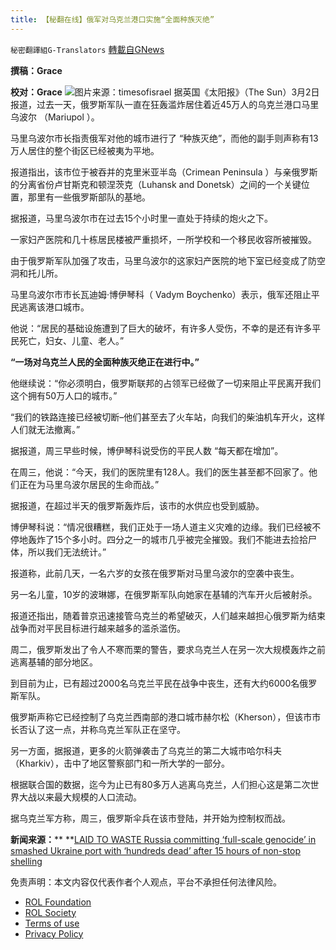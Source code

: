 ```yaml
---
title: 【秘翻在线】俄军对乌克兰港口实施“全面种族灭绝”
---
```

`秘密翻譯組G-Translators` [轉載自GNews](https://gnews.org/zh-hans/2097707/)

**撰稿：Grace**

**校对：Grace**
![](https://assets.gnews.org/wp-content/uploads/2022/03/Screen-Shot-2022-03-02-at-9.57.02-PM.jpeg)图片来源：timesofisrael
据英国《太阳报》（The Sun）3月2日报道，过去一天，俄罗斯军队一直在狂轰滥炸居住着近45万人的乌克兰港口马里乌波尔 （Mariupol ）。

马里乌波尔市长指责俄军对他的城市进行了 “种族灭绝”，而他的副手则声称有13万人居住的整个街区已经被夷为平地。

报道指出，该市位于被吞并的克里米亚半岛（Crimean Peninsula ）与亲俄罗斯的分离省份卢甘斯克和顿涅茨克（Luhansk and Donetsk）之间的一个关键位置，那里有一些俄罗斯部队的基地。

据报道，马里乌波尔市在过去15个小时里一直处于持续的炮火之下。

一家妇产医院和几十栋居民楼被严重损坏，一所学校和一个移民收容所被摧毁。

由于俄罗斯军队加强了攻击，马里乌波尔的这家妇产医院的地下室已经变成了防空洞和托儿所。

马里乌波尔市市长瓦迪姆·博伊琴科（ Vadym Boychenko）表示，俄军还阻止平民逃离该港口城市。

他说：“居民的基础设施遭到了巨大的破坏，有许多人受伤，不幸的是还有许多平民死亡，妇女、儿童、老人。”

**“一场对乌克兰人民的全面种族灭绝正在进行中。”**

他继续说：“你必须明白，俄罗斯联邦的占领军已经做了一切来阻止平民离开我们这个拥有50万人口的城市。”

“我们的铁路连接已经被切断–他们甚至去了火车站，向我们的柴油机车开火，这样人们就无法撤离。”

据报道，周三早些时候，博伊琴科说受伤的平民人数 “每天都在增加”。

在周三，他说：“今天，我们的医院里有128人。我们的医生甚至都不回家了。他们正在为马里乌波尔居民的生命而战。”

据报道，在超过半天的俄罗斯轰炸后，该市的水供应也受到威胁。

博伊琴科说：“情况很糟糕，我们正处于一场人道主义灾难的边缘。我们已经被不停地轰炸了15个多小时。四分之一的城市几乎被完全摧毁。我们不能进去捡拾尸体，所以我们无法统计。”

报道称，此前几天，一名六岁的女孩在俄罗斯对马里乌波尔的空袭中丧生。

另一名儿童，10岁的波琳娜，在俄罗斯军队向她家在基辅的汽车开火后被射杀。

报道还指出，随着普京迅速接管乌克兰的希望破灭，人们越来越担心俄罗斯为结束战争而对平民目标进行越来越多的滥杀滥伤。

周二，俄罗斯发出了令人不寒而栗的警告，要求乌克兰人在另一次大规模轰炸之前逃离基辅的部分地区。

到目前为止，已有超过2000名乌克兰平民在战争中丧生，还有大约6000名俄罗斯军队。

俄罗斯声称它已经控制了乌克兰西南部的港口城市赫尔松（Kherson），但该市市长否认了这一点，并称乌克兰军队正在坚守。

另一方面，据报道，更多的火箭弹袭击了乌克兰的第二大城市哈尔科夫（Kharkiv），击中了地区警察部门和一所大学的一部分。

根据联合国的数据，迄今为止已有80多万人逃离乌克兰，人们担心这是第二次世界大战以来最大规模的人口流动。

据乌克兰军方称，周三，俄罗斯伞兵在该市登陆，并开始为控制权而战。

**新闻来源：**** **[LAID TO WASTE Russia committing ‘full-scale genocide’ in smashed Ukraine port with ‘hundreds dead’ after 15 hours of non-stop shelling](https://www.thesun.co.uk/news/17822851/ukraine-russia-mariupol-shelling-100s-dead/)

 

免责声明：本文内容仅代表作者个人观点，平台不承担任何法律风险。

- [ROL Foundation](https://rolfoundation.org/)
- [ROL Society](https://rolsociety.org/)
- [Terms of use](https://gnews.org/terms-of-use-3/)
- [Privacy Policy](https://gnews.org/privacy-policy/)
